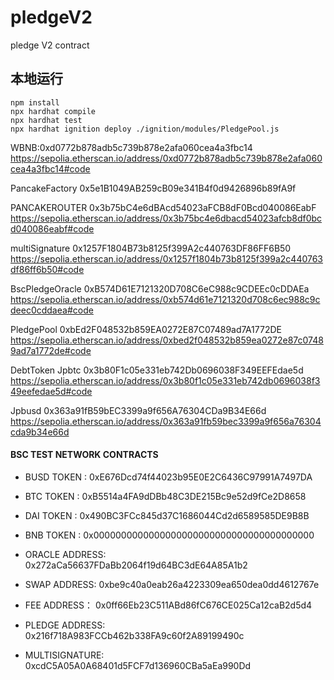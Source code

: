 # pledgeV2
pledge V2 contract

## 本地运行

```
npm install
npx hardhat compile
npx hardhat test
npx hardhat ignition deploy ./ignition/modules/PledgePool.js

```



WBNB:0xd0772b878adb5c739b878e2afa060cea4a3fbc14
https://sepolia.etherscan.io/address/0xd0772b878adb5c739b878e2afa060cea4a3fbc14#code

PancakeFactory
0x5e1B1049AB259cB09e341B4f0d9426896b89fA9f

PANCAKEROUTER 
0x3b75bC4e6dBAcd54023aFCB8dF0Bcd040086EabF
https://sepolia.etherscan.io/address/0x3b75bc4e6dbacd54023afcb8df0bcd040086eabf#code

multiSignature
0x1257F1804B73b8125f399A2c440763DF86FF6B50
https://sepolia.etherscan.io/address/0x1257f1804b73b8125f399a2c440763df86ff6b50#code

BscPledgeOracle
0xB574D61E7121320D708C6eC988c9CDEEc0cDDAEa
https://sepolia.etherscan.io/address/0xb574d61e7121320d708c6ec988c9cdeec0cddaea#code

PledgePool
0xbEd2F048532b859EA0272E87C07489ad7A1772DE
https://sepolia.etherscan.io/address/0xbed2f048532b859ea0272e87c07489ad7a1772de#code

DebtToken
Jpbtc 
0x3b80F1c05e331eb742Db0696038F349EEFEdae5d
https://sepolia.etherscan.io/address/0x3b80f1c05e331eb742db0696038f349eefedae5d#code

Jpbusd 
0x363a91fB59bEC3399a9f656A76304CDa9B34E66d
https://sepolia.etherscan.io/address/0x363a91fb59bec3399a9f656a76304cda9b34e66d



#### BSC TEST NETWORK CONTRACTS

- BUSD TOKEN : 0xE676Dcd74f44023b95E0E2C6436C97991A7497DA
- BTC TOKEN : 0xB5514a4FA9dDBb48C3DE215Bc9e52d9fCe2D8658
- DAI TOKEN : 0x490BC3FCc845d37C1686044Cd2d6589585DE9B8B
- BNB TOKEN : 0x0000000000000000000000000000000000000000 
  
- ORACLE ADDRESS: 0x272aCa56637FDaBb2064f19d64BC3dE64A85A1b2
- SWAP ADDRESS: 0xbe9c40a0eab26a4223309ea650dea0dd4612767e
- FEE ADDRESS： 0x0ff66Eb23C511ABd86fC676CE025Ca12caB2d5d4
- PLEDGE ADDRESS: 0x216f718A983FCCb462b338FA9c60f2A89199490c
- MULTISIGNATURE: 0xcdC5A05A0A68401d5FCF7d136960CBa5aEa990Dd
